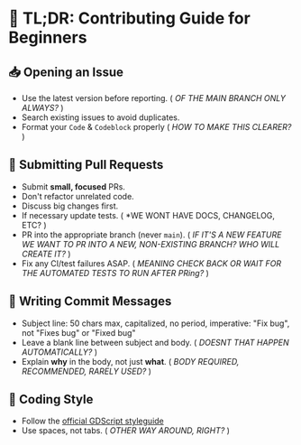 # 🧠 TL;DR: Contributing Guide for Beginners

## :inbox_tray: Opening an Issue

- Use the latest version before reporting.    ( *OF THE MAIN BRANCH ONLY ALWAYS?* )
- Search existing issues to avoid duplicates.
- Format your `Code` & ```Codeblock``` properly ( *HOW TO MAKE THIS CLEARER?* )

## :repeat: Submitting Pull Requests

- Submit **small, focused** PRs.
- Don't refactor unrelated code.
- Discuss big changes first.
- If necessary update tests.    ( *WE WONT HAVE DOCS, CHANGELOG, ETC? )
- PR into the appropriate branch (never `main`).    ( *IF IT'S A NEW FEATURE WE WANT TO PR INTO A NEW, NON-EXISTING BRANCH? WHO WILL CREATE IT?* )
- Fix any CI/test failures ASAP.    ( *MEANING CHECK BACK OR WAIT FOR THE AUTOMATED TESTS TO RUN AFTER PRing?* )

## :memo: Writing Commit Messages

- Subject line: 50 chars max, capitalized, no period, imperative: "Fix bug", not "Fixes bug" or "Fixed bug"
- Leave a blank line between subject and body.        ( *DOESNT THAT HAPPEN AUTOMATICALLY?* )
- Explain **why** in the body, not just **what**.    ( *BODY REQUIRED, RECOMMENDED, RARELY USED?* )

## :nail_care: Coding Style

- Follow the [official GDScript styleguide](https://docs.godotengine.org/en/stable/tutorials/scripting/gdscript/gdscript_styleguide.html)
- Use spaces, not tabs.        ( *OTHER WAY AROUND, RIGHT?* )
